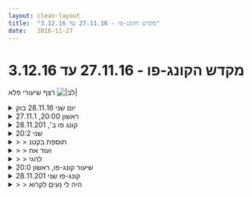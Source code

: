 ```yaml
---
layout: clean-layout
title:  "מקדש הקונג-פו - 27.11.16 עד 3.12.16"
date:   2016-11-27
---
```

# מקדש הקונג-פו - 27.11.16 עד 3.12.16 
רצף שיעורי פלא <img src="http://www.timg.co.il/tapuzForum/images/Emo23.gif" alt="|לב|">

<details>
                    <summary>יום שני 28.11.16 בוק</summary>
                    זמן מקדים 10 דקות, איכות טובה מאד - מדיטציה <br> נוכחים: יואב ובן&nbsp;&nbsp;&nbsp;&nbsp;&nbsp;&nbsp;מיקום:דיזנגוף סנטר<br> דברים שעברו אליי:<br> הליכה לדיזנגוף, חשיבות ההנחיה הפנימית הברורה (לעתים בקול רם )כדי למקד עבודה פנימית מול פופאפים ומחשבות שנוטים לקפוץ ולנהל שיחה פנימית.<br> היכולת לבצע התקדמות משמעותית מול עצמי בעזרת רצף עבודה של ריכוז, תיעוד והשארת עקבות (נייר ועט) קריאה והמשך התקדמות. <br> אמנות המיקום הנכון - מקומות חדשים מאפשרים, מקלים או מקשים על כיוונים חדשים, מחשבות מסוימות. המיקום שבו ישבתיי בדיזנגוף סנטר, הנוף, זוית השמש, האקלים הפנימי שלי יצר ריכוז ועבודה ייחודיים. מעניין.<br> עבודה על פרק מאמנות המטרות - קריאה של הפרק הפגישה אותי עם הטקסט בצורה חדשה. &quot;תובנת החיבוק של המשימה&quot; (שם קוד שלי, לא קשור לכלום) הוטמעה שלב נוסף פנימה <br> סיום שיעור 08:55
                  </details><details>
                    <summary>ראשון 20:00, 27.11.1</summary>
                    שיעור מופלא של עבודות פנימיות (יחד עם בועז ש.)<br> #הגברת השקט הפנימי<br> #לשים לב לכך שהכל בסדר<br> #הנאה מהנשימה<br> #הנאה מהחושים<br> #להרגיש את המקומות המכווצים בגוף<br> #לרפא את עצמי<br> #הנאה ממגע האויר בעור<br> #הרפיית הפנים<br> #לחוות את הגוף כאנרגיה<br> #להחמיא לעצמי על השיעור<br> #תשומת לב לנשימה<br>
                  </details><details>
                    <summary>קונג פו ב', 28.11.201</summary>
                    19:05 עד 22:40 בערך<br> <br> שער השקט<br> שער ההנאה<br> שער התאימות<br> שער האינטנסיביות<br> שער נושא הלפיד<br> <br> הימנעות מתנועה שגורה ת&quot;כ קרב מתמשך כדי לגלות חלופות, דברים חדשים..<br> <br> מה שהשקט נותן בזמן קרב או התרחשות אחרת<br> מה שעוזר לו להיות<br>
                  </details><details>
                    <summary>שני 20:2</summary>
                    נוכחים: ריב, שיר, עיליי, מיכל, אסא, דניאל ורפאל<br> <br> שיעור בן שלושה חלקים - החל ב-19:00, הסתיים ב-23:00 <br> <br> חלק ראשון - <br> +טכניקת הגשמה חדשה-ישנה הביאה אותי שוב לעמידת ידיים נפלאה.<br> +מעבדת האור, שטיפת אור, ניקיון אנרגטי<br> +אימון ליזכרון, נזכר ביום שעבר, ביום האתמול<br> +נהנה מתנועה איכותית<br> <br> חלק שני- <br> +איך להיטיב עימם? <br> +אחוז הלא נעים ירד משמעותית :) השיעור זורם בטבעיות ובקלות יחסית.<br> +פתיחה וסגירה בעמידה ללא תנועה של כשתי דקות<br> +איך להביט בעדינות, כך שהמבט שלי פחות מורגש?<br> <br> חלק שלישי-<br> +נותר לבד, יוצר לבד שיעור עבור עצמי<br> +שאלות מועילות על הרגלים: עד כמה אני אוהב את זה? עד כמה זה מועיל או מזיק לי?<br> +חוזר אל מציאות חדשה, אל בית חדש<br> +רואה עצמיים עתידיים עם יכולות שאני רוצה ומרגיש איך זה להיות הם<br> +אימון נוסף לזיכרון<br> +הולך לאט ובכיף, כבטיול<br> <br> היה כיף מאוד, תודה :) <br> אסא
                  </details><details>
                    <summary>> > תוספת בקטנ</summary>
                    +לקראת סוף החלק השני, תרגיל משמעותי: עמדנו במעגל וקיבלנו הנחיה (השתתפתי בתרגיל הזה) - להתבונן באחרים, להיות בקשב אליהם, למצוא דברים שהיינו אומרים להם, פעולות שהיינו עושים, כדי לעזור להם, להרגיע אותם או לקדם אותם. לעבור אחד אחד ולראות. <br> <br> לאחר מכן, שיתפנו בדברים שראינו מבלי לאמר למי הם נועדו. <br>
                  </details><details>
                    <summary>> > ועוד אח</summary>
                    בחלק השלישי<br> +ישנם מקדשים בכל מקום
                  </details><details>
                    <summary>> > להגי</summary>
                    עם טקסט היה מצויין
                  </details><details>
                    <summary>שיעור קונג-פו, ראשון 20:0</summary>
                    שיעור מרפא שכלל בעיקר תרגולים פנימיים נעימים ומעצימים<br> <br> קשב לגוף<br> ריפוי<br> בטחון עצמי<br> הנאה מהחושים<br>
                  </details><details>
                    <summary>קונג-פו שני 28.11.201</summary>
                    שיעור טוב!<br> אסא מעצב את החלק האמצעי שבו משתתפים כולנו &#9829;<br> <br> עבודה עם כרית - עם שיר וריב<br> ביטוי ביטוי ביטוי<br> אנרגיה<br> <br> עבודה עם עצמי - עשייה מחוץ לשיעור, בבית שלי<br> שילוב של 3 תנוחות שהשלישית ממש היתה היזכרות נפלאה<br> <br> המשך שיעור עצמאי - בשדרה, ואז בקפה שם. עד 21:30 או עד 22:30. לא זוכרת איזה מאלו.
                  </details><details>
                    <summary>> > היה לי נעים לקרוא</summary>
                    
                  </details><details>
                    <summary>יום ד' 30.11.16 בוק</summary>
                    <br> זמן מקדים 10 דקות, איכות טובה, <br> נוכחים: דרור, יואב, תרצה&nbsp;&nbsp;&nbsp;&nbsp;מיקום: דיזנגוף סנטר<br> עלה בי התרגול הראשון שאני רוצה לעשות במהלך הקימה בבוקר, בהמשך התלבטתי אם להיצמד אליו או לתת לרגע הנוכחי לנכוח. בחרתי ברגע הנוכחי שהרגיש לי יותר רלוונטי. <br> עבודה על תרגילים של קשב פנימי ושיתוף, השיתוף המיועד במטרה להביא תועלת למשתף או למאזינים. <br> לתרגל משהו ובהמשך לתרגל אותו כאילו אני מושלם והכל מושלם, להתבונן בעבודה הזו. אותי ההנחיה הזו שחררה ממאמץ והפכה את התרגול למשחק. <br> הצלחה בתרגול של התחברות עם מטרה שהגדרתי לעצמי. התבוננתי במטרה, הרגשתי את עצמי מתערסל עם המטרה שלי. היום זה הרגיש מאד נוח ונעים עד רמה שהעלה לי חיוך ותחושה נעימה בכל הגוף. תרגלתי עם מספר מטרות שנראו לי חשובות לי.<br> סיום שיעור 08:15
                  </details><details>
                    <summary>קונג פו ד', 30.11.201</summary>
                    מתשע עד אחת עשרה, קצר ומדוייק<br> <br> <b>דגשים: להנחייה, דרך פורמה, דרך סיטואציית קרב</b><br> מפורטים לי<br> <br> <b>לא מדריך</b><br> קצת גס בהתחלה, השתפר תוך כמה דקות<br> לגמרי הצליח להיות תרגיל שעוד לא קיבלתי<br> נעים, צלול, פשוט<br> <br> <b>איסוף האנרגיה שלי אלי</b><br> עזר לי בקבלת הנחיות ודגשים בלי להתפזר, ובמהלך השיעור<br> מבהיר, מחזק<br> תרגיל עצמאי נהדר<br> <br> <b>רץ כשכל המרחב הזה (הרחבה הגדולה בעיקר) בתודעה שלי, נוכח בכולו</b><br> התאחדו אצלי שני תרגילים מלפני-כן (להיות ער לכל המרחב הזה, ולרוץ). לא התנגדתי.<br> <br> <b>משתמש לטובה בדברים</b><br> בדמיון הויזואלי שלי, בדמיון התנועתי שלי, בלדבר אל עצמי בקול<br> <br> <b>לאן הבעיטות שלי מגיעות?</b><br> <br> <b>משפר תהליך שאני נמצא בו</b><br> <br> <b>משפר את היכולת שלי להחזיק ברשימה מנטלית</b><br> יצא שעשיתי את זה עם טוויסט. רשימת חלקים בתהליך (רק שלושה, שיהיה פשוט ושבטוח אצליח), וכל פעם הדבר של עכשיו מואר. זמנו עבר, הדבר הבא מואר ואני עובר הלאה. איזה כיף זה! <br> <br> <b>סוקר רגעים / מנכיח אותם כאילו הם עכשיו, משפר אותם</b><br> בימי השבוע שהיו ושיהיו, רגעי מפתח במהלך היממה, רגעי לא-מפתח (רגעי בין-לבין, תוך-כדי..)<br> <br> <b>בשקט</b><br> יושב בשקט, עומד בשקט, בועט בשקט, קופץ בשקט<br>
                  </details><details>
                    <summary>שעור הקונג פו שלי ביום ד' 30.11.2016 בבק</summary>
                    יצאתי באיחור לשיעור וכשהגעתי לנקודת המפגש כבר לא היה איש.<br> למרות שבאיזה שהוא מקום היה לי ברור שזה מה שיקרה המצב עורר אצלי תגובה ישנה של &quot;אויש שוב פעם זה קרה לי!...&quot; והרגשתי קצת מסקנה. רק לאחר כמה דקות של התבוננות במצב נהיה לי ברור שאני יצרתי את המצב הזה בעצמי ושרמת תשומת הלב שלי תוך כדי כך הייתה כ&quot;כ נמוכה שאפילו לא עלה בדעתי, לרגע, להודיע על איחור...<br> יצאתי בחיפוש אחרי הקבוצה (שבחלופי בצומת בכבי, כמה דקות קודם לכן, עוד ראיתי בנקודת המפגש) וניסיתי &quot;להרגיש&quot; או לקלוט רמזים או מידע כל שהוא על מקום הימצאותה. לא הצלחתי. לאחר שעברתי ממקום למקום משך כ-35 ד&#39;, החלטתי שמספיק ושאני מעדיפה כעת להעביר לעצמי שיעור משלי כפי שנכון לי ברגע זה. <br> התיישבתי על הדשא בגינת דובנוב במקום שהיה נראה לי מזמין ועשיתי התבוננות פנימית בעיניים עצומות, ממקום של שקט והשלמה וקבלה. <br> הנחיתי את עצמי לנסות לראות מה מנסה להגיע אלי.<br> מה שהצלחתי לראות זה שחזרתי רק חלקית מהביקור המשפחתי שלי בחו&quot;ל, יומיים קודם לכן. לא הייתי כולי נוכחת. <br> לרגע מיקדתי את תשומת לבי בשאלה האם אני יכולה לשפר את שליטתי במצב תשומת הלב שלי. התשובה הברורה שמצאתי היא שכן, זה ניתן, אבל שעלי לתרגל את השליטה הזאת.<br> קיבלתי בהירות לגבי מצב שהייתה לי רק תחושה מאוד מעורפלת קודם לכן וזה העניק לי תחושה של שחרור ורוגע.<br> סיימתי את השיעור שלי וקבעתי לשתות קפה עם חברה. הרגשתי שוב חופשיה.
                  </details><a href="javascript:history.back()">בית</a>